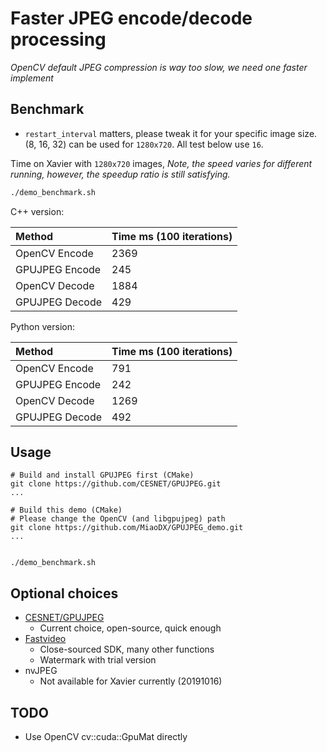 # Faster JPEG encode/decode processing

*OpenCV default JPEG compression is way too slow, we need one faster implement*


## Benchmark


* `restart_interval` matters, please tweak it for your specific image size. (8, 16, 32) can be used for `1280x720`. All test below use `16`.

Time on Xavier with `1280x720` images, *Note, the speed varies for different running, however, the speedup ratio is still satisfying.*

``` bash
./demo_benchmark.sh
```

C++ version:

| Method | Time ms (100 iterations) |
| :-----| :---- | 
| OpenCV Encode | 2369  |
| GPUJPEG Encode | 245  |
| OpenCV Decode | 1884  |
| GPUJPEG Decode | 429  |


Python version:

| Method | Time ms (100 iterations) |
| :-----| :---- | 
| OpenCV Encode | 791  |
| GPUJPEG Encode | 242  |
| OpenCV Decode | 1269  |
| GPUJPEG Decode | 492  |

## Usage

``` vi
# Build and install GPUJPEG first (CMake)
git clone https://github.com/CESNET/GPUJPEG.git
...

# Build this demo (CMake)
# Please change the OpenCV (and libgpujpeg) path
git clone https://github.com/MiaoDX/GPUJPEG_demo.git
...


./demo_benchmark.sh
```

## Optional choices

* [CESNET/GPUJPEG](https://github.com/CESNET/GPUJPEG.git) 
  - Current choice, open-source, quick enough
* [Fastvideo](https://www.fastcompression.com/)
  - Close-sourced SDK, many other functions
  - Watermark with trial version
* nvJPEG
  - Not available for Xavier currently (20191016)

## TODO

* Use OpenCV cv::cuda::GpuMat directly
